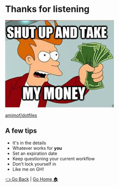 # Thanks for listening

![](img/shutup.jpg)

[amimof/dotfiles](https://github.com/amimof/dotfiles)

## A few tips

* It's in the details
* Whatever works for **you**
* Set an expiration date
* Keep questioning your current workflow
* Don't lock yourself in
* Like me on GH!

[👈 Go Back](07-vscode.md) | [Go Home 🏠](README.md) 